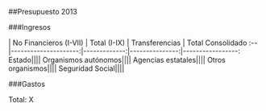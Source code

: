 ##Presupuesto 2013

###Ingresos

 | No Financieros (I-VII) | Total (I-IX) | Transferencias | Total Consolidado
:--|---------------------:|-------------:|---------------:|-----------------:
Estado||||
Organismos autónomos||||
Agencias estatales||||
Otros organismos||||
Seguridad Social||||

###Gastos

Total: X
